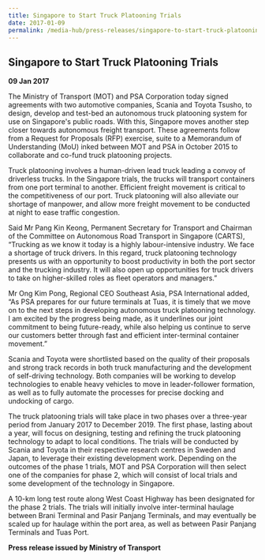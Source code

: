 ```yaml
---
title: Singapore to Start Truck Platooning Trials
date: 2017-01-09
permalink: /media-hub/press-releases/singapore-to-start-truck-platooning-trials/
---
```

## Singapore to Start Truck Platooning Trials
**09 Jan 2017**

The Ministry of Transport (MOT) and PSA Corporation today signed agreements with two automotive companies, Scania and Toyota Tsusho, to design, develop and test-bed an autonomous truck platooning system for use on Singapore's public roads. With this, Singapore moves another step closer towards autonomous freight transport. These agreements follow from a Request for Proposals (RFP) exercise, suite to a Memorandum of Understanding (MoU) inked between MOT and PSA in October 2015 to collaborate and co-fund truck platooning projects.  
 
 Truck platooning involves a human-driven lead truck leading a convoy of driverless trucks. In the Singapore trials, the trucks will transport containers from one port terminal to another. Efficient freight movement is critical to the competitiveness of our port. Truck platooning will also alleviate our shortage of manpower, and allow more freight movement to be conducted at night to ease traffic congestion.  
  
Said Mr Pang Kin Keong, Permanent Secretary for Transport and Chairman of the Committee on Autonomous Road Transport in Singapore (CARTS), “Trucking as we know it today is a highly labour-intensive industry. We face a shortage of truck drivers. In this regard, truck platooning technology presents us with an opportunity to boost productivity in both the port sector and the trucking industry. It will also open up opportunities for truck drivers to take on higher-skilled roles as fleet operators and managers.”  
  
Mr Ong Kim Pong, Regional CEO Southeast Asia, PSA International added, “As PSA prepares for our future terminals at Tuas, it is timely that we move on to the next steps in developing autonomous truck platooning technology. I am excited by the progress being made, as it underlines our joint commitment to being future-ready, while also helping us continue to serve our customers better through fast and efficient inter-terminal container movement.”  
  
Scania and Toyota were shortlisted based on the quality of their proposals and strong track records in both truck manufacturing and the development of self-driving technology. Both companies will be working to develop technologies to enable heavy vehicles to move in leader-follower formation, as well as to fully automate the processes for precise docking and undocking of cargo.  
  
The truck platooning trials will take place in two phases over a three-year period from January 2017 to December 2019. The first phase, lasting about a year, will focus on designing, testing and refining the truck platooning technology to adapt to local conditions. The trials will be conducted by Scania and Toyota in their respective research centres in Sweden and Japan, to leverage their existing development work. Depending on the outcomes of the phase 1 trials, MOT and PSA Corporation will then select one of the companies for phase 2, which will consist of local trials and some development of the technology in Singapore.  
  
A 10-km long test route along West Coast Highway has been designated for the phase 2 trials. The trials will initially involve inter-terminal haulage between Brani Terminal and Pasir Panjang Terminals, and may eventually be scaled up for haulage within the port area, as well as between Pasir Panjang Terminals and Tuas Port.

**Press release issued by Ministry of Transport**
